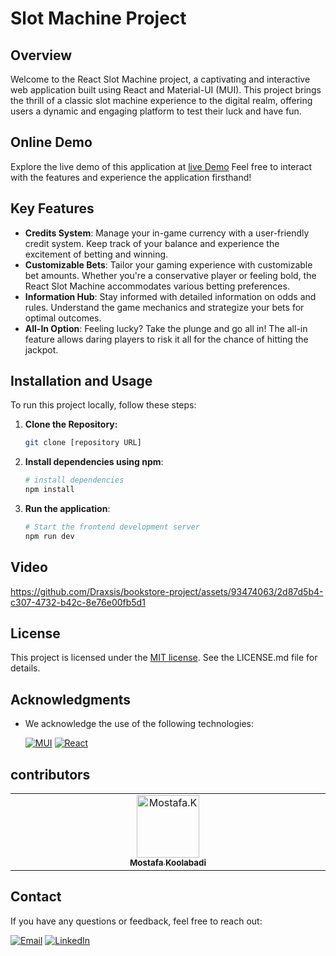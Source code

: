# Slot Machine Project

## Overview
Welcome to the React Slot Machine project, a captivating and interactive web application built using React and Material-UI (MUI). This project brings the thrill of a classic slot machine experience to the digital realm, offering users a dynamic and engaging platform to test their luck and have fun.

## Online Demo
Explore the live demo of this application at [live Demo](https://draxsis-slotmachine.netlify.app/)
Feel free to interact with the features and experience the application firsthand!

## Key Features
- **Credits System**: Manage your in-game currency with a user-friendly credit system. Keep track of your balance and experience the excitement of betting and winning.
- **Customizable Bets**: Tailor your gaming experience with customizable bet amounts. Whether you're a conservative player or feeling bold, the React Slot Machine accommodates various betting preferences.
- **Information Hub**: Stay informed with detailed information on odds and rules. Understand the game mechanics and strategize your bets for optimal outcomes.
- **All-In Option**: Feeling lucky? Take the plunge and go all in! The all-in feature allows daring players to risk it all for the chance of hitting the jackpot.

## Installation and Usage
To run this project locally, follow these steps:
1. **Clone the Repository:**
   ```bash
   git clone [repository URL]
2. **Install dependencies using npm**:
   
   ```bash
   # install dependencies
   npm install
3. **Run the application**:
   
   ```bash
   # Start the frontend development server
   npm run dev
   
## Video
https://github.com/Draxsis/bookstore-project/assets/93474063/2d87d5b4-c307-4732-b42c-8e76e00fb5d1

## License
This project is licensed under the [MIT license](https://opensource.org/license/mit/). See the LICENSE.md file for details.

## Acknowledgments
- We acknowledge the use of the following technologies:

  [![MUI](https://img.shields.io/badge/Mui-gray?style=flat-square&logo=mui)](https://tailwindcss.com/)
  [![React](https://img.shields.io/badge/React-gray?style=flat-square&logo=react)](https://www.React.dev/)

## contributors
<table>
  <tbody>
    <tr>
      <td align="center" valign="top" width="14.28%">
        <a href="https://github.com/Draxsis"><img src="https://github.com/Draxsis.png" width="100px;" alt="Mostafa.K"><br /><sub><b>Mostafa Koolabadi</b></sub></a>
        <br />
      </td>
  </tbody>
</table>

## Contact
If you have any questions or feedback, feel free to reach out:

[![Email](https://img.shields.io/badge/Gmail-red?style=flat-square&logo=gmail)](mailto:draxsis.1995@gmail.com)
[![LinkedIn](https://img.shields.io/badge/LinkedIn-blue?style=flat-square&logo=linkedin)](https://www.linkedin.com/in/mostafa-koolabadi)
